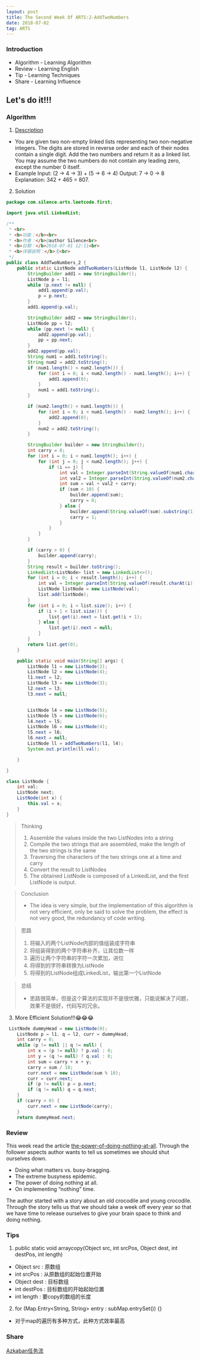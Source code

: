 ```yaml
---
layout: post
title: The Second Week Of ARTS:2-AddTwoNumbers
date: 2018-07-02
tag: ARTS
---
```


### Introduction
- Algorithm  - Learning Algorithm
- Review  - Learning English
- Tip - Learning Techniques
- Share - Learning Influence

## Let's do it!!!
### Algorithm

1. [Description](https://leetcode.com/problems/add-two-numbers/description/)
- You are given two non-empty linked lists representing two non-negative integers. The digits are stored in reverse order and each of their nodes contain a single digit. Add the two numbers and return it as a linked list.
You may assume the two numbers do not contain any leading zero, except the number 0 itself.
- Example
Input: (2 -> 4 -> 3) + (5 -> 6 -> 4)
Output: 7 -> 0 -> 8
Explanation: 342 + 465 = 807.

2. Solution

```java
package com.silence.arts.leetcode.first;

import java.util.LinkedList;

/**
 * <br>
 * <b>功能：</b><br>
 * <b>作者：</b>@author Silence<br>
 * <b>日期：</b>2018-07-01 12:11<br>
 * <b>详细说明：</b>无<br>
 */
public class AddTwoNumbers_2 {
    public static ListNode addTwoNumbers(ListNode l1, ListNode l2) {
        StringBuilder add1 = new StringBuilder();
        ListNode p = l1;
        while (p.next != null) {
            add1.append(p.val);
            p = p.next;
        }
        add1.append(p.val);

        StringBuilder add2 = new StringBuilder();
        ListNode pp = l2;
        while (pp.next != null) {
            add2.append(pp.val);
            pp = pp.next;
        }
        add2.append(pp.val);
        String num1 = add1.toString();
        String num2 = add2.toString();
        if (num1.length() < num2.length()) {
            for (int i = 0; i < num2.length() - num1.length(); i++) {
                add1.append(0);
            }
            num1 = add1.toString();
        }

        if (num2.length() < num1.length()) {
            for (int i = 0; i < num1.length() - num2.length(); i++) {
                add2.append(0);
            }
            num2 = add2.toString();
        }

        StringBuilder builder = new StringBuilder();
        int carry = 0;
        for (int i = 0; i < num1.length(); i++) {
            for (int j = 0; j < num2.length(); j++) {
                if (i == j) {
                    int val = Integer.parseInt(String.valueOf(num1.charAt(i)));
                    int val2 = Integer.parseInt(String.valueOf(num2.charAt(j)));
                    int sum = val + val2 + carry;
                    if (sum < 10) {
                        builder.append(sum);
                        carry = 0;
                    } else {
                        builder.append(String.valueOf(sum).substring(1));
                        carry = 1;
                    }
                }
            }
        }

        if (carry > 0) {
            builder.append(carry);
        }
        String result = builder.toString();
        LinkedList<ListNode> list = new LinkedList<>();
        for (int i = 0; i < result.length(); i++) {
            int val = Integer.parseInt(String.valueOf(result.charAt(i)));
            ListNode listNode = new ListNode(val);
            list.add(listNode);
        }
        for (int i = 0; i < list.size(); i++) {
            if (i + 1 < list.size()) {
                list.get(i).next = list.get(i + 1);
            } else {
                list.get(i).next = null;
            }
        }
        return list.get(0);
    }

    public static void main(String[] args) {
        ListNode l1 = new ListNode(2);
        ListNode l2 = new ListNode(4);
        l1.next = l2;
        ListNode l3 = new ListNode(3);
        l2.next = l3;
        l3.next = null;


        ListNode l4 = new ListNode(5);
        ListNode l5 = new ListNode(6);
        l4.next = l5;
        ListNode l6 = new ListNode(4);
        l5.next = l6;
        l6.next = null;
        ListNode ll = addTwoNumbers(l1, l4);
        System.out.println(ll.val);

    }

}

class ListNode {
    int val;
    ListNode next;
    ListNode(int x) {
        this.val = x;
    }
}
```

> Thinking
> 1. Assemble the values inside the two ListNodes into a string
> 2. Compile the two strings that are assembled, make the length of the two strings is the same
> 3. Traversing the characters of the two strings one at a time and carry
> 4. Convert the result to ListNodes
> 5. The obtained ListNode is composed of a LinkedList, and the first ListNode is output.

> Conclusion<br>
> - The idea is very simple, but the implementation of this algorithm is not very efficient, only be said to solve the problem, the effect is not very good, the redundancy of code writing.

> 思路
> 1. 将输入的两个ListNode内部的值组装成字符串
> 2. 将组装得到的两个字符串补齐，让其位数一样
> 3. 遍历让两个字符串的字符一次累加，进位
> 4. 将得到的字符串转换为ListNode
> 5. 将得到的ListNode组成LinkedList，输出第一个ListNode

> 总结
> - 思路很简单，但是这个算法的实现并不是很优雅，只能说解决了问题，效果不是很好，代码写的冗余。

3. More Efficient Solution!!!😂😂😂

```java
 ListNode dummyHead = new ListNode(0);
    ListNode p = l1, q = l2, curr = dummyHead;
    int carry = 0;
    while (p != null || q != null) {
        int x = (p != null) ? p.val : 0;
        int y = (q != null) ? q.val : 0;
        int sum = carry + x + y;
        carry = sum / 10;
        curr.next = new ListNode(sum % 10);
        curr = curr.next;
        if (p != null) p = p.next;
        if (q != null) q = q.next;
    }
    if (carry > 0) {
        curr.next = new ListNode(carry);
    }
    return dummyHead.next;
```
### Review
This week read the article [the-power-of-doing-nothing-at-all](https://medium.com/swlh/the-power-of-doing-nothing-at-all-73eeea488b8b). Through the follower aspects author wants to tell us sometimes we should shut ourselves down.
- Doing what matters vs. busy-bragging.
- The extreme busyness epidemic.
- The power of doing nothing at all.
- On implementing “nothing” time.

The author started with a story about an old crocodile and young crocodile. Through the story tells us that we should take a week off every year so that we have time to release ourselves to give your brain space to think and doing nothing.


### Tips

1. public static void arraycopy(Object src, int srcPos, Object dest, int destPos, int length)
- Object src : 原数组
- int srcPos : 从原数组的起始位置开始
- Object dest : 目标数组
- int destPos : 目标数组的开始起始位置
- int length  : 要copy的数组的长度

2. for (Map.Entry<String, String> entry : subMap.entrySet()) {}
- 对于map的遍历有多种方式，此种方式效率最高

### Share
[Azkaban任务流](http://zxsilence.me/2018/07/%E4%BB%BB%E5%8A%A1%E8%B0%83%E5%BA%A6Azkaban(%E4%BA%8C)%E4%BB%BB%E5%8A%A1%E6%B5%81/)

